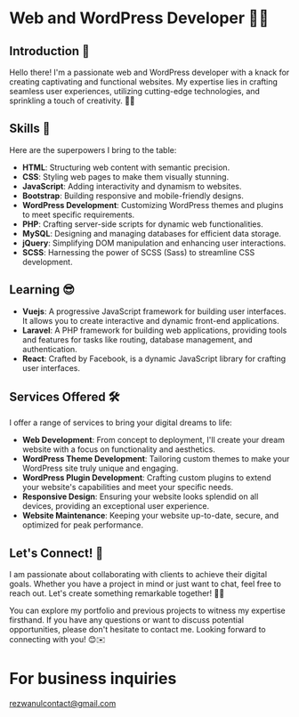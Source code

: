 # Web and WordPress Developer 👨‍💻

## Introduction 🌟

Hello there! I'm a passionate web and WordPress developer with a knack for creating captivating and functional websites. My expertise lies in crafting seamless user experiences, utilizing cutting-edge technologies, and sprinkling a touch of creativity. 🎨✨

## Skills 🚀 

Here are the superpowers I bring to the table:

- **HTML**: Structuring web content with semantic precision.
- **CSS**: Styling web pages to make them visually stunning.
- **JavaScript**: Adding interactivity and dynamism to websites.
- **Bootstrap**: Building responsive and mobile-friendly designs.
- **WordPress Development**: Customizing WordPress themes and plugins to meet specific requirements.
- **PHP**: Crafting server-side scripts for dynamic web functionalities.
- **MySQL**: Designing and managing databases for efficient data storage.
- **jQuery**: Simplifying DOM manipulation and enhancing user interactions.
- **SCSS**: Harnessing the power of SCSS (Sass) to streamline CSS development.


## Learning 😎

 - **Vuejs**: A progressive JavaScript framework for building user interfaces. It allows you to create interactive and dynamic front-end applications.
 - **Laravel**: A PHP framework for building web applications, providing tools and features for tasks like routing, database management, and authentication.
 - **React**: Crafted by Facebook, is a dynamic JavaScript library for crafting user interfaces.

## Services Offered 🛠️

I offer a range of services to bring your digital dreams to life:

- **Web Development**: From concept to deployment, I'll create your dream website with a focus on functionality and aesthetics.
- **WordPress Theme Development**: Tailoring custom themes to make your WordPress site truly unique and engaging.
- **WordPress Plugin Development**: Crafting custom plugins to extend your website's capabilities and meet your specific needs.
- **Responsive Design**: Ensuring your website looks splendid on all devices, providing an exceptional user experience. 
- **Website Maintenance**: Keeping your website up-to-date, secure, and optimized for peak performance. 

## Let's Connect! 🤝

I am passionate about collaborating with clients to achieve their digital goals. Whether you have a project in mind or just want to chat, feel free to reach out. Let's create something remarkable together! 🌟🚀

You can explore my portfolio and previous projects to witness my expertise firsthand. If you have any questions or want to discuss potential opportunities, please don't hesitate to contact me. Looking forward to connecting with you! 😊✉️

# For business inquiries
rezwanulcontact@gmail.com

